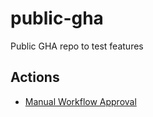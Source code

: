 # public-gha
Public GHA repo to test features


## Actions

- [Manual Workflow Approval](https://github.com/marketplace/actions/manual-workflow-approval)